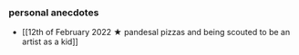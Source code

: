 ### personal anecdotes
- [[12th of February 2022 ★ pandesal pizzas and being scouted to be an artist as a kid]] 